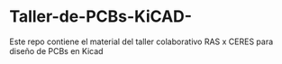 # Taller-de-PCBs-KiCAD-
Este repo contiene el material del taller colaborativo RAS x CERES para diseño de PCBs en Kicad
